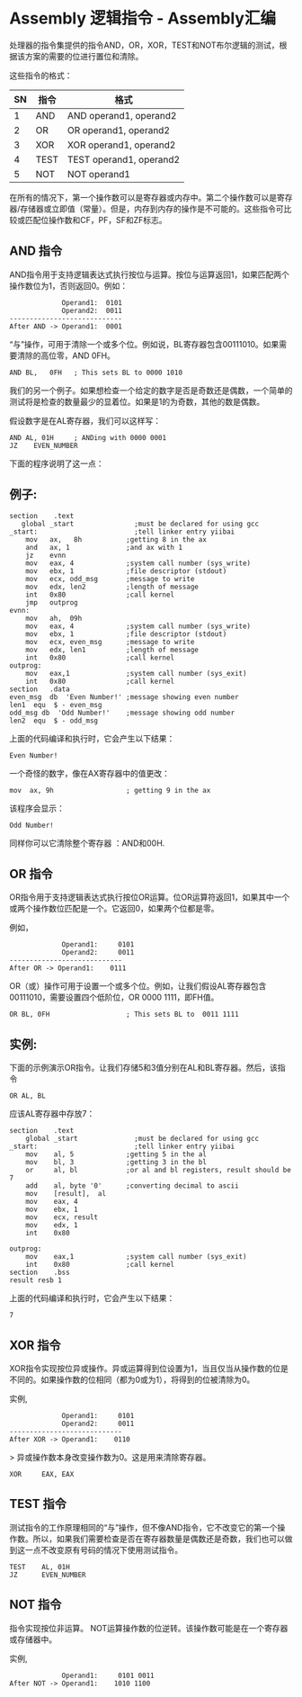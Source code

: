 # Assembly 逻辑指令 - Assembly汇编

处理器的指令集提供的指令AND，OR，XOR，TEST和NOT布尔逻辑的测试，根据该方案的需要的位进行置位和清除。

这些指令的格式：

| SN | 指令 | 格式 |
| --- | --- | --- |
| 1 | AND | AND operand1, operand2 |
| 2 | OR | OR operand1, operand2 |
| 3 | XOR | XOR operand1, operand2 |
| 4 | TEST | TEST operand1, operand2 |
| 5 | NOT | NOT operand1 |

在所有的情况下，第一个操作数可以是寄存器或内存中。第二个操作数可以是寄存器/存储器或立即值（常量）。但是，内存到内存的操作是不可能的。这些指令可比较或匹配位操作数和CF，PF，SF和ZF标志。

## AND 指令

AND指令用于支持逻辑表达式执行按位与运算。按位与运算返回1，如果匹配两个操作数位为1，否则返回0。例如：

```
             Operand1: 	0101
             Operand2: 	0011
----------------------------
After AND -> Operand1:	0001
```

“与”操作，可用于清除一个或多个位。例如说，BL寄存器包含00111010。如果需要清除的高位零，AND 0FH。

```
AND	BL,   0FH   ; This sets BL to 0000 1010
```

我们的另一个例子。如果想检查一个给定的数字是否是奇数还是偶数，一个简单的测试将是检查的数量最少的显着位。如果是1的为奇数，其他的数是偶数。

假设数字是在AL寄存器，我们可以这样写：

```
AND	AL, 01H     ; ANDing with 0000 0001
JZ    EVEN_NUMBER
```

下面的程序说明了这一点：

## 例子:

```
section    .text
   global _start               ;must be declared for using gcc
_start:                        ;tell linker entry yiibai
    mov   ax,   8h           ;getting 8 in the ax 
    and   ax, 1              ;and ax with 1
    jz    evnn
    mov   eax, 4             ;system call number (sys_write)
    mov   ebx, 1             ;file descriptor (stdout)
    mov   ecx, odd_msg       ;message to write
    mov   edx, len2          ;length of message
    int   0x80               ;call kernel
    jmp   outprog
evnn:   
    mov   ah,  09h
    mov   eax, 4             ;system call number (sys_write)
    mov   ebx, 1             ;file descriptor (stdout)
    mov   ecx, even_msg      ;message to write
    mov   edx, len1          ;length of message
    int   0x80               ;call kernel
outprog:
    mov   eax,1              ;system call number (sys_exit)
    int   0x80               ;call kernel
section   .data
even_msg  db  'Even Number!' ;message showing even number
len1  equ  $ - even_msg    
odd_msg db  'Odd Number!'    ;message showing odd number
len2  equ  $ - odd_msg
```

上面的代码编译和执行时，它会产生以下结果：

```
Even Number!

```

一个奇怪的数字，像在AX寄存器中的值更改：

```
mov  ax, 9h                  ; getting 9 in the ax
```

该程序会显示：

```
Odd Number!

```

同样你可以它清除整个寄存器 ：AND和00H.

## OR 指令

OR指令用于支持逻辑表达式执行按位OR运算。位OR运算符返回1，如果其中一个或两个操作数位匹配是一个。它返回0，如果两个位都是零。

例如，

```
             Operand1:     0101
             Operand2:     0011
----------------------------
After OR -> Operand1:    0111
```

OR（或）操作可用于设置一个或多个位。例如，让我们假设AL寄存器包含00111010，需要设置四个低阶位，OR 0000 1111，即FH值。

```
OR BL, 0FH                   ; This sets BL to  0011 1111
```

## 实例:

下面的示例演示OR指令。让我们存储5和3值分别在AL和BL寄存器。然后，该指令

```
OR AL, BL
```

应该AL寄存器中存放7：

```
section    .text
    global _start              ;must be declared for using gcc
_start:                        ;tell linker entry yiibai
    mov    al, 5             ;getting 5 in the al
    mov    bl, 3             ;getting 3 in the bl
    or     al, bl            ;or al and bl registers, result should be 7
    add    al, byte '0'      ;converting decimal to ascii
    mov    [result],  al
    mov    eax, 4
    mov    ebx, 1
    mov    ecx, result
    mov    edx, 1
    int    0x80

outprog:
    mov    eax,1             ;system call number (sys_exit)
    int    0x80              ;call kernel
section    .bss
result resb 1
```

上面的代码编译和执行时，它会产生以下结果：

```
7

```

## XOR 指令

XOR指令实现按位异或操作。异或运算得到位设置为1，当且仅当从操作数的位是不同的。如果操作数的位相同（都为0或为1），将得到的位被清除为0。

实例,

```
             Operand1:     0101
             Operand2:     0011
----------------------------
After XOR -> Operand1:    0110
```

&gt; 异或操作数本身改变操作数为0。这是用来清除寄存器。

```
XOR     EAX, EAX
```

## TEST 指令

测试指令的工作原理相同的“与”操作，但不像AND指令，它不改变它的第一个操作数。所以，如果我们需要检查是否在寄存器数量是偶数还是奇数，我们也可以做到这一点不改变原有号码的情况下使用测试指令。

```
TEST    AL, 01H
JZ      EVEN_NUMBER
```

## NOT 指令

指令实现按位非运算。 NOT运算操作数的位逆转。该操作数可能是在一个寄存器或存储器中。

实例,

```
             Operand1:     0101 0011
After NOT -> Operand1:    1010 1100
```

 